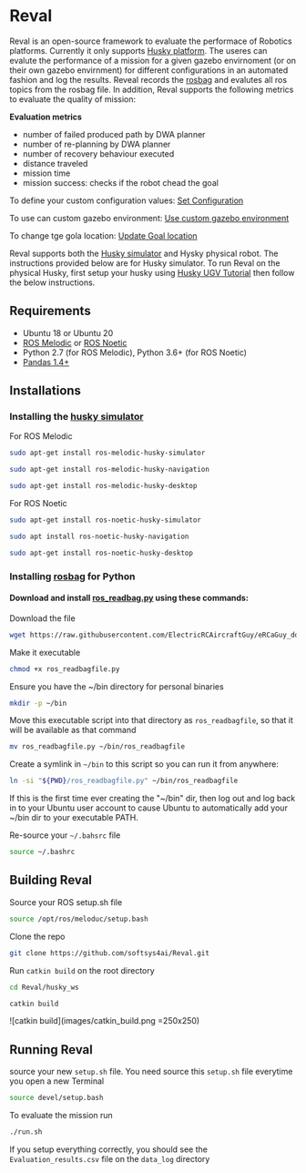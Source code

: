 # Reval
Reval is an open-source framework to evaluate the performace of Robotics platforms. Currently it only supports [Husky platform](https://clearpathrobotics.com/husky-unmanned-ground-vehicle-robot/). The useres can evalute the performance of a mission for a given gazebo envirnoment (or on their own gazebo envirnment) for different configurations in an automated fashion and log the results. Reveal records the [rosbag](http://wiki.ros.org/rosbag) and evalutes all ros topics from the rosbag file. In addition, Reval supports the following metrics to evaluate the quality of mission:

**Evaluation metrics**
* number of failed produced path by DWA planner
* number of re-planning by DWA planner
* number of recovery behaviour executed 
* distance traveled
* mission time
* mission success: checks if the robot chead the goal

To define your custom configuration values: [Set Configuration](https://github.com/softsys4ai/Reval/tree/master/husky_ws/data_log)

To use can custom gazebo environment: [Use custom gazebo environment](https://github.com/softsys4ai/Reval/tree/master/husky_ws/data_log)

To change tge gola location: [Update Goal location](https://github.com/softsys4ai/Reval/tree/master/husky_ws/data_log)

Reval supports both the [Husky simulator](https://www.clearpathrobotics.com/assets/guides/melodic/husky/SimulatingHusky.html) and Hysky physical robot. The instructions provided below are for Husky simulator. To run Reval on the physical Husky, first setup your husky using [Husky UGV Tutorial](https://www.clearpathrobotics.com/assets/guides/melodic/husky/BackUpHusky.html) then follow the below instructions.

## Requirements
* Ubuntu 18 or Ubuntu 20
* [ROS Melodic](http://wiki.ros.org/melodic/Installation/Ubuntu) or [ROS Noetic](http://wiki.ros.org/noetic/Installation/Ubuntu) 
* Python 2.7 (for ROS Melodic), Python 3.6+ (for ROS Noetic)
* [Pandas 1.4+](https://pypi.org/project/pandas/)

## Installations
### Installing the [husky simulator](https://www.clearpathrobotics.com/assets/guides/melodic/husky/SimulatingHusky.html)
For ROS Melodic
```sh
sudo apt-get install ros-melodic-husky-simulator
```

```sh
sudo apt-get install ros-melodic-husky-navigation
```

```sh
sudo apt-get install ros-melodic-husky-desktop
```


For ROS Noetic
```sh
sudo apt-get install ros-noetic-husky-simulator
```

```sh
sudo apt install ros-noetic-husky-navigation
```

```sh
sudo apt-get install ros-noetic-husky-desktop
```


### Installing [rosbag](http://wiki.ros.org/rosbag) for Python
#### Download and install [ros_readbag.py](http://wiki.ros.org/ROS/Tutorials/reading%20msgs%20from%20a%20bag%20file) using these commands:
Download the file
```sh
wget https://raw.githubusercontent.com/ElectricRCAircraftGuy/eRCaGuy_dotfiles/master/useful_scripts/ros_readbagfile.py
```
Make it executable
```sh
chmod +x ros_readbagfile.py
```
Ensure you have the ~/bin directory for personal binaries
```sh
mkdir -p ~/bin
```
Move this executable script into that directory as `ros_readbagfile`, so that it will be available as that command
```sh
mv ros_readbagfile.py ~/bin/ros_readbagfile
```
Create a symlink in `~/bin` to this script so you can run it from anywhere:
```sh
ln -si "${PWD}/ros_readbagfile.py" ~/bin/ros_readbagfile
```
If this is the first time ever creating the "~/bin" dir, then log out and log back in to your Ubuntu user account to cause Ubuntu to automatically add your ~/bin dir to your executable PATH.

Re-source your `~/.bahsrc` file
```sh
source ~/.bashrc
```

## Building Reval
Source your ROS setup.sh file
```sh
source /opt/ros/meloduc/setup.bash
```

Clone the repo 
```sh
git clone https://github.com/softsys4ai/Reval.git
```

Run `catkin build` on the root directory
```sh
cd Reval/husky_ws
```
```sh
catkin build
```
![catkin build](images/catkin_build.png =250x250)


## Running Reval
source your new `setup.sh` file. You need source this `setup.sh` file everytime you open a new Terminal
```sh
source devel/setup.bash
```
To evaluate the mission run
```sh
./run.sh
```
If you setup everything correctly, you should see the `Evaluation_results.csv` file on the `data_log` directory 
